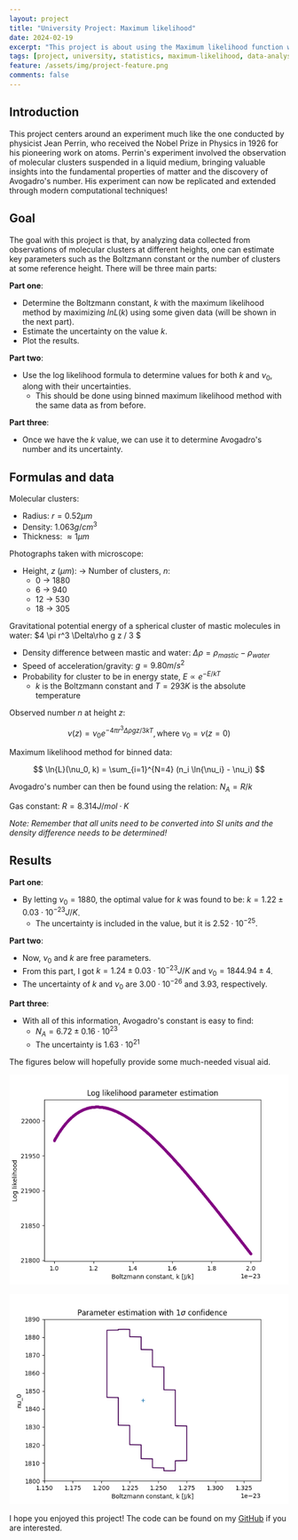 ```yaml
---
layout: project
title: "University Project: Maximum likelihood"
date: 2024-02-19
excerpt: "This project is about using the Maximum likelihood function with binned data."
tags: [project, university, statistics, maximum-likelihood, data-analysis]
feature: /assets/img/project-feature.png
comments: false
---
```


## Introduction

This project centers around an experiment much like the one conducted by physicist Jean Perrin, who received the Nobel Prize in Physics in 1926 for his pioneering work on atoms. 
Perrin's experiment involved the observation of molecular clusters suspended in a liquid medium, bringing valuable insights into the fundamental properties of matter and the discovery of Avogadro's number. 
His experiment can now be replicated and extended through modern computational techniques!

## Goal

The goal with this project is that, by analyzing data collected from observations of molecular clusters at different heights, one can estimate key parameters such as the Boltzmann constant or the number of clusters at some reference height. 
There will be three main parts:

**Part one**:
- Determine the Boltzmann constant, $k$ with the maximum likelihood method by maximizing $ln L(k)$ using some given data (will be shown in the next part).
- Estimate the uncertainty on the value $k$.
- Plot the results.

**Part two**:
- Use the log likelihood formula to determine values for both $k$ and $\nu_0$, along with their uncertainties.
  - This should be done using binned maximum likelihood method with the same data as from before.

**Part three**:
- Once we have the $k$ value, we can use it to determine Avogadro's number and its uncertainty.

## Formulas and data

Molecular clusters: 
- Radius: $r = 0.52 \mu m$
- Density: $1.063 g/cm^3$
- Thickness: $\approx 1 \mu m$

Photographs taken with microscope:
- Height, $z$ ($\mu m$): $\rightarrow$ Number of clusters, $n$:
  - $0$ $\rightarrow$ $1880$
  - $6$ $\rightarrow$ $940$
  - $12$ $\rightarrow$ $530$
  - $18$ $\rightarrow$ $305$

Gravitational potential energy of a spherical cluster of mastic molecules in water: $4 \pi r^3 \Delta\rho g z / 3 $
- Density difference between mastic and water: $\Delta\rho = \rho_{mastic} − \rho_{water}$
- Speed of acceleration/gravity: $g = 9.80 m/s^2$
- Probability for cluster to be in energy state, $E \propto e^{-E/kT}$
  - $k$ is the Boltzmann constant and $T= 293 K$ is the absolute temperature

Observed number $n$ at height $z$: 

$$
\nu(z) = \nu_0 e^{-4 \pi r^3 \Delta \rho g z / 3 k T}, \text{where } \nu_0 = \nu (z=0)
$$


Maximum likelihood method for binned data: 

$$
\ln{L}(\nu_0, k) = \sum_{i=1}^{N=4} (n_i \ln{\nu_i} - \nu_i)
$$


Avogadro's number can then be found using the relation: $N_A = R/k$ 

Gas constant: $R = 8.314 J/mol·K$

_Note: Remember that all units need to be converted into SI units and the density difference needs to be determined!_

## Results

**Part one**:
- By letting $\nu_0 = 1880$, the optimal value for $k$ was found to be: $k = 1.22 \pm 0.03 \cdot 10^{-23} J/K$.
  - The uncertainty is included in the value, but it is $2.52 \cdot 10^{-25}$.

**Part two**:
- Now, $\nu_0$ and $k$ are free parameters.
- From this part, I got $k = 1.24 \pm 0.03 \cdot 10^{-23} J/K$ and $\nu_0 = 1844.94 \pm 4$.
- The uncertainty of $k$ and $\nu_0$ are $3.00 \cdot 10^{-26}$ and $3.93$, respectively.

**Part three**:
- With all of this information, Avogadro's constant is easy to find:
  - $N_A = 6.72 \pm 0.16 \cdot 10^{23}$
  - The uncertainty is $1.63 \cdot 10^{21}$

The figures below will hopefully provide some much-needed visual aid.

![Figure 1: parameter estimation](https://github.com/binarykisu/university_projects/blob/main/statistical_methods_projects/maximum_likelihood/Figure_1.png?raw=true)

![Figure 2: parameter estimation including confidence of one standard deviation](https://github.com/binarykisu/university_projects/blob/main/statistical_methods_projects/maximum_likelihood/Figure_2.png?raw=true)

I hope you enjoyed this project! The code can be found on my [GitHub](https://github.com/binarykisu/university_projects/tree/main/statistical_methods_projects/maximum_likelihood) if you are interested.


